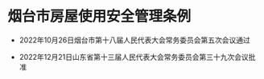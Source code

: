 # 烟台市房屋使用安全管理条例

- 2022年10月26日烟台市第十八届人民代表大会常务委员会第五次会议通过

- 2022年12月21日山东省第十三届人民代表大会常务委员会第三十九次会议批准

<!-- INFO END -->
